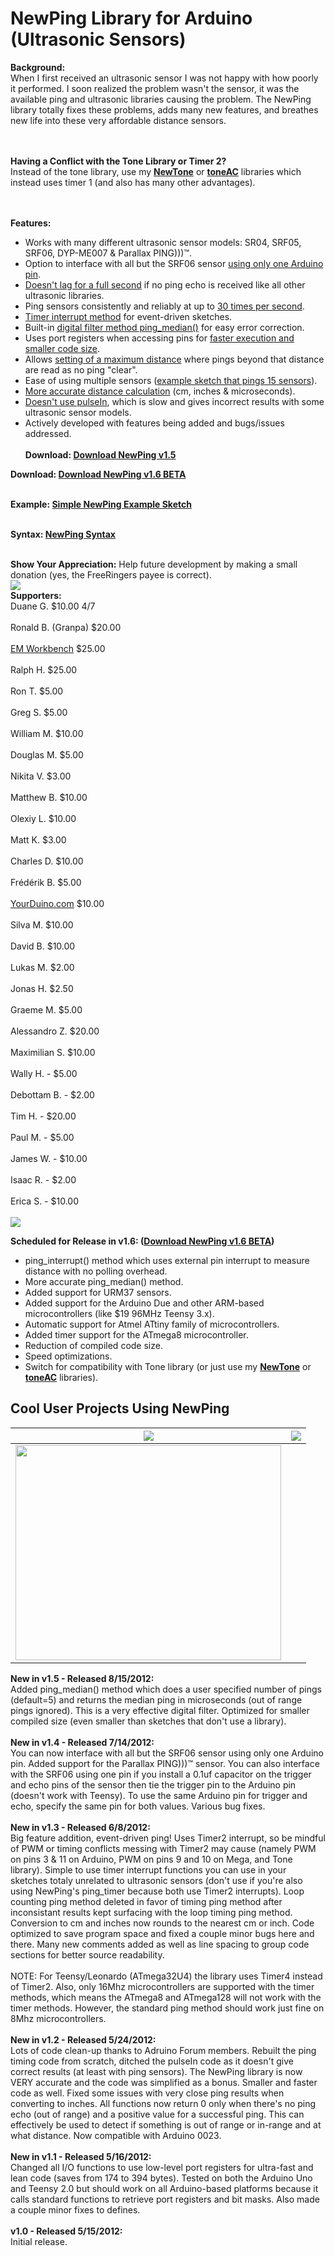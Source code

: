 # NewPing Library for Arduino (Ultrasonic Sensors) #

**Background:**<br>
When I first received an ultrasonic sensor I was not happy with how poorly it performed. I soon realized the problem wasn't the sensor, it was the available ping and ultrasonic libraries causing the problem. The NewPing library totally fixes these problems, adds many new features, and breathes new life into these very affordable distance sensors.<br>
<br><br>

<b>Having a Conflict with the Tone Library or Timer 2?</b><br>
Instead of the tone library, use my <b><a href='https://code.google.com/p/arduino-new-tone/'>NewTone</a></b> or <b><a href='http://code.google.com/p/arduino-tone-ac'>toneAC</a></b> libraries which instead uses timer 1 (and also has many other advantages).<br>
<br><br>

<b>Features:</b>
<ul><li>Works with many different ultrasonic sensor models: SR04, SRF05, SRF06, DYP-ME007 & Parallax PING)))™.<br>
</li><li>Option to interface with all but the SRF06 sensor <a href='http://code.google.com/p/arduino-new-ping/wiki/NewPing_Single_Pin_Sketch'>using only one Arduino pin</a>.<br>
</li><li><u>Doesn't lag for a full second</u> if no ping echo is received like all other ultrasonic libraries.<br>
</li><li>Ping sensors consistently and reliably at up to <u>30 times per second</u>.<br>
</li><li><a href='http://code.google.com/p/arduino-new-ping/wiki/Ping_Event_Timer_Sketch'>Timer interrupt method</a> for event-driven sketches.<br>
</li><li>Built-in <a href='http://code.google.com/p/arduino-new-ping/wiki/Using_NewPing_Syntax'>digital filter method ping_median()</a> for easy error correction.<br>
</li><li>Uses port registers when accessing pins for <u>faster execution and smaller code size</u>.<br>
</li><li>Allows <a href='http://code.google.com/p/arduino-new-ping/wiki/Using_NewPing_Syntax'>setting of a maximum distance</a> where pings beyond that distance are read as no ping "clear".<br>
</li><li>Ease of using multiple sensors (<a href='http://code.google.com/p/arduino-new-ping/wiki/15_Sensors_Example'>example sketch that pings 15 sensors</a>).<br>
</li><li><u>More accurate distance calculation</u> (cm, inches & microseconds).<br>
</li><li><u>Doesn't use pulseIn</u>, which is slow and gives incorrect results with some ultrasonic sensor models.<br>
</li><li>Actively developed with features being added and bugs/issues addressed.<br>
<br>
<b>Download: <a href='http://code.google.com/p/arduino-new-ping/downloads/list'>Download NewPing v1.5</a></b>
<br></li></ul>

<b>Download: <a href='http://code.google.com/p/arduino-new-ping/wiki/BetaDownload'>Download NewPing v1.6 BETA</a></b>
<br><br>

<b>Example: <a href='http://code.google.com/p/arduino-new-ping/wiki/Simple_NewPing_Example'>Simple NewPing Example Sketch</a></b>
<br><br>

<b>Syntax: <a href='https://code.google.com/p/arduino-new-ping/wiki/Using_NewPing_Syntax'>NewPing Syntax</a></b>
<br><br>

<b>Show Your Appreciation:</b> Help future development by making a small donation (yes, the FreeRingers payee is correct).<br>
<a href='https://www.paypal.com/cgi-bin/webscr?cmd=_s-xclick&hosted_button_id=5KUFX27CEZX5L'><img src='https://www.paypalobjects.com/en_US/i/btn/btn_donate_LG.gif' /></a>
<br>
<b>Supporters:</b>
<br>Duane G. $10.00 4/7<br>
<br>Ronald B. (Granpa) $20.00<br>
<br><a href='http://www.emworkbench.com/'>EM Workbench</a> $25.00<br>
<br>Ralph H. $25.00<br>
<br>Ron T. $5.00<br>
<br>Greg S. $5.00<br>
<br>William M. $10.00<br>
<br>Douglas M. $5.00<br>
<br>Nikita V. $3.00<br>
<br>Matthew B. $10.00<br>
<br>Olexiy L. $10.00<br>
<br>Matt K. $3.00<br>
<br>Charles D. $10.00<br>
<br>Frédérik B. $5.00<br>
<br><a href='http://yourduino.com/'>YourDuino.com</a> $10.00<br>
<br>Silva M. $10.00<br>
<br>David B. $10.00<br>
<br>Lukas M. $2.00<br>
<br>Jonas H. $2.50<br>
<br>Graeme M. $5.00<br>
<br>Alessandro Z. $20.00<br>
<br>Maximilian S. $10.00<br>
<br>Wally H. - $5.00<br>
<br>Debottam B. - $2.00<br>
<br>Tim H. - $20.00<br>
<br>Paul M. - $5.00<br>
<br>James W. - $10.00<br>
<br>Isaac R. - $2.00<br>
<br>Erica S. - $10.00<br>
<br>
<img src='http://www.leethost.com/link_pics/2wire_bb.png' />

<b>Scheduled for Release in v1.6: (<a href='http://code.google.com/p/arduino-new-ping/wiki/BetaDownload'>Download NewPing v1.6 BETA</a>)</b>
<ul><li>ping_interrupt() method which uses external pin interrupt to measure distance with no polling overhead.<br>
</li><li>More accurate ping_median() method.<br>
</li><li>Added support for URM37 sensors.<br>
</li><li>Added support for the Arduino Due and other ARM-based microcontrollers (like $19 96MHz Teensy 3.x).<br>
</li><li>Automatic support for Atmel ATtiny family of microcontrollers.<br>
</li><li>Added timer support for the ATmega8 microcontroller.<br>
</li><li>Reduction of compiled code size.<br>
</li><li>Speed optimizations.<br>
</li><li>Switch for compatibility with Tone library (or just use my <b><a href='https://code.google.com/p/arduino-new-tone/'>NewTone</a></b> or <b><a href='http://code.google.com/p/arduino-tone-ac'>toneAC</a></b> libraries).</li></ul>

<h2>Cool User Projects Using NewPing</h2>
<table><thead><th> <img src='http://www.leethost.com/link_pics/newping1.jpg' /> </th><th> <img src='http://www.leethost.com/link_pics/newping2.jpg' /> </th></thead><tbody>
<tr><td> <a href='http://www.youtube.com/watch?feature=player_embedded&v=j7E5ZT2hEI0' target='_blank'><img src='http://img.youtube.com/vi/j7E5ZT2hEI0/0.jpg' width='425' height=344 /></a> </td></tr></tbody></table>

<b>New in v1.5 - Released 8/15/2012:</b><br>
Added ping_median() method which does a user specified number of pings (default=5) and returns the median ping in microseconds (out of range pings ignored). This is a very effective digital filter. Optimized for smaller compiled size (even smaller than sketches that don't use a library).<br>
<br>
<b>New in v1.4 - Released 7/14/2012:</b><br>
You can now interface with all but the SRF06 sensor using only one Arduino pin. Added support for the Parallax PING)))™ sensor. You can also interface with the SRF06 using one pin if you install a 0.1uf capacitor on the trigger and echo pins of the sensor then tie the trigger pin to the Arduino pin (doesn't work with Teensy). To use the same Arduino pin for trigger and echo, specify the same pin for both values. Various bug fixes.<br>
<br>
<b>New in v1.3 - Released 6/8/2012:</b><br>
Big feature addition, event-driven ping! Uses Timer2 interrupt, so be mindful of PWM or timing conflicts messing with Timer2 may cause (namely PWM on pins 3 & 11 on Arduino, PWM on pins 9 and 10 on Mega, and Tone library). Simple to use timer interrupt functions you can use in your sketches totaly unrelated to ultrasonic sensors (don't use if you're also using NewPing's ping_timer because both use Timer2 interrupts). Loop counting ping method deleted in favor of timing ping method after inconsistant results kept surfacing with the loop timing ping method. Conversion to cm and inches now rounds to the nearest cm or inch. Code optimized to save program space and fixed a couple minor bugs here and there. Many new comments added as well as line spacing to group code sections for better source readability.<br>
<br>
NOTE: For Teensy/Leonardo (ATmega32U4) the library uses Timer4 instead of Timer2.  Also, only 16Mhz microcontrollers are supported with the timer methods, which means the ATmega8 and ATmega128 will not work with the timer methods.  However, the standard ping method should work just fine on 8Mhz microcontrollers.<br>
<br>
<b>New in v1.2 - Released 5/24/2012:</b><br>
Lots of code clean-up thanks to Adruino Forum members. Rebuilt the ping timing code from scratch, ditched the pulseIn code as it doesn't give correct results (at least with ping sensors). The NewPing library is now VERY accurate and the code was simplified as a bonus. Smaller and faster code as well. Fixed some issues with very close ping results when converting to inches. All functions now return 0 only when there's no ping echo (out of range) and a positive value for a successful ping. This can effectively be used to detect if something is out of range or in-range and at what distance. Now compatible with Arduino 0023.<br>
<br>
<b>New in v1.1 - Released 5/16/2012:</b><br>
Changed all I/O functions to use low-level port registers for ultra-fast and lean code (saves from 174 to 394 bytes). Tested on both the Arduino Uno and Teensy 2.0 but should work on all Arduino-based platforms because it calls standard functions to retrieve port registers and bit masks.  Also made a couple minor fixes to defines.<br>
<br>
<b>v1.0 - Released 5/15/2012:</b><br>
Initial release.